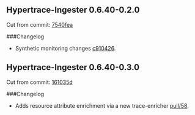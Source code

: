 ## Hypertrace-Ingester 0.6.40-0.2.0

Cut from commit: [7540fea](https://github.com/hypertrace/hypertrace-ingester/commit/7540fea697e541b89336cd2a9c1ae90a77322be2)

###Changelog

- Synthetic monitoring changes [c910426](https://github.com/hypertrace/hypertrace-ingester/commit/c910426f90a714c135a2d00f2a77b6167a6321dd).

## Hypertrace-Ingester 0.6.40-0.3.0

Cut from commit: [161035d](https://github.com/razorpay/hypertrace-ingester/commit/161035dd05818631a439739a14a2d01e446d81be)

###Changelog

- Adds resource attribute enrichment via a new trace-enricher [pull/58](https://github.com/razorpay/hypertrace-ingester/pull/58).